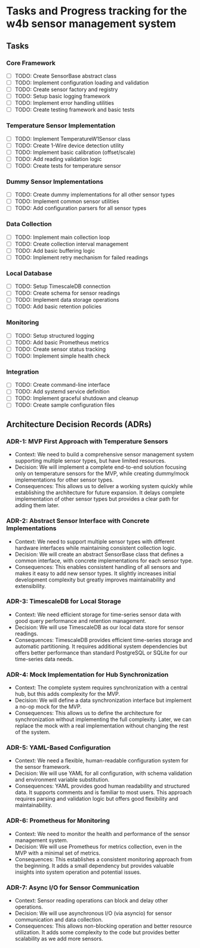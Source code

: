 # Tasks and Progress tracking for the w4b sensor management system

## Tasks

### Core Framework

- [ ] TODO: Create SensorBase abstract class
- [ ] TODO: Implement configuration loading and validation
- [ ] TODO: Create sensor factory and registry
- [ ] TODO: Setup basic logging framework
- [ ] TODO: Implement error handling utilities
- [ ] TODO: Create testing framework and basic tests

### Temperature Sensor Implementation

- [ ] TODO: Implement TemperatureW1Sensor class
- [ ] TODO: Create 1-Wire device detection utility
- [ ] TODO: Implement basic calibration (offset/scale)
- [ ] TODO: Add reading validation logic
- [ ] TODO: Create tests for temperature sensor

### Dummy Sensor Implementations

- [ ] TODO: Create dummy implementations for all other sensor types
- [ ] TODO: Implement common sensor utilities
- [ ] TODO: Add configuration parsers for all sensor types

### Data Collection

- [ ] TODO: Implement main collection loop
- [ ] TODO: Create collection interval management
- [ ] TODO: Add basic buffering logic
- [ ] TODO: Implement retry mechanism for failed readings

### Local Database

- [ ] TODO: Setup TimescaleDB connection
- [ ] TODO: Create schema for sensor readings
- [ ] TODO: Implement data storage operations
- [ ] TODO: Add basic retention policies

### Monitoring

- [ ] TODO: Setup structured logging
- [ ] TODO: Add basic Prometheus metrics
- [ ] TODO: Create sensor status tracking
- [ ] TODO: Implement simple health check

### Integration

- [ ] TODO: Create command-line interface
- [ ] TODO: Add systemd service definition
- [ ] TODO: Implement graceful shutdown and cleanup
- [ ] TODO: Create sample configuration files

## Architecture Decision Records (ADRs)

### ADR-1: MVP First Approach with Temperature Sensors

- Context: We need to build a comprehensive sensor management system supporting multiple sensor types, but have limited resources.
- Decision: We will implement a complete end-to-end solution focusing only on temperature sensors for the MVP, while creating dummy/mock implementations for other sensor types.
- Consequences: This allows us to deliver a working system quickly while establishing the architecture for future expansion. It delays complete implementation of other sensor types but provides a clear path for adding them later.

### ADR-2: Abstract Sensor Interface with Concrete Implementations

- Context: We need to support multiple sensor types with different hardware interfaces while maintaining consistent collection logic.
- Decision: We will create an abstract SensorBase class that defines a common interface, with concrete implementations for each sensor type.
- Consequences: This enables consistent handling of all sensors and makes it easy to add new sensor types. It slightly increases initial development complexity but greatly improves maintainability and extensibility.

### ADR-3: TimescaleDB for Local Storage

- Context: We need efficient storage for time-series sensor data with good query performance and retention management.
- Decision: We will use TimescaleDB as our local data store for sensor readings.
- Consequences: TimescaleDB provides efficient time-series storage and automatic partitioning. It requires additional system dependencies but offers better performance than standard PostgreSQL or SQLite for our time-series data needs.

### ADR-4: Mock Implementation for Hub Synchronization

- Context: The complete system requires synchronization with a central hub, but this adds complexity for the MVP.
- Decision: We will define a data synchronization interface but implement a no-op mock for the MVP.
- Consequences: This allows us to define the architecture for synchronization without implementing the full complexity. Later, we can replace the mock with a real implementation without changing the rest of the system.

### ADR-5: YAML-Based Configuration

- Context: We need a flexible, human-readable configuration system for the sensor framework.
- Decision: We will use YAML for all configuration, with schema validation and environment variable substitution.
- Consequences: YAML provides good human readability and structured data. It supports comments and is familiar to most users. This approach requires parsing and validation logic but offers good flexibility and maintainability.

### ADR-6: Prometheus for Monitoring

- Context: We need to monitor the health and performance of the sensor management system.
- Decision: We will use Prometheus for metrics collection, even in the MVP with a minimal set of metrics.
- Consequences: This establishes a consistent monitoring approach from the beginning. It adds a small dependency but provides valuable insights into system operation and potential issues.

### ADR-7: Async I/O for Sensor Communication

- Context: Sensor reading operations can block and delay other operations.
- Decision: We will use asynchronous I/O (via asyncio) for sensor communication and data collection.
- Consequences: This allows non-blocking operation and better resource utilization. It adds some complexity to the code but provides better scalability as we add more sensors.

